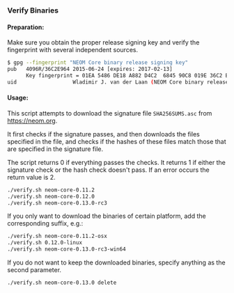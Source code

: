 ### Verify Binaries

#### Preparation:

Make sure you obtain the proper release signing key and verify the fingerprint with several independent sources.

```sh
$ gpg --fingerprint "NEOM Core binary release signing key"
pub   4096R/36C2E964 2015-06-24 [expires: 2017-02-13]
      Key fingerprint = 01EA 5486 DE18 A882 D4C2  6845 90C8 019E 36C2 E964
uid                  Wladimir J. van der Laan (NEOM Core binary release signing key) <laanwj@gmail.com>
```

#### Usage:

This script attempts to download the signature file `SHA256SUMS.asc` from https://neom.org.

It first checks if the signature passes, and then downloads the files specified in the file, and checks if the hashes of these files match those that are specified in the signature file.

The script returns 0 if everything passes the checks. It returns 1 if either the signature check or the hash check doesn't pass. If an error occurs the return value is 2.


```sh
./verify.sh neom-core-0.11.2
./verify.sh neom-core-0.12.0
./verify.sh neom-core-0.13.0-rc3
```

If you only want to download the binaries of certain platform, add the corresponding suffix, e.g.:

```sh
./verify.sh neom-core-0.11.2-osx
./verify.sh 0.12.0-linux
./verify.sh neom-core-0.13.0-rc3-win64
```

If you do not want to keep the downloaded binaries, specify anything as the second parameter.

```sh
./verify.sh neom-core-0.13.0 delete
```
